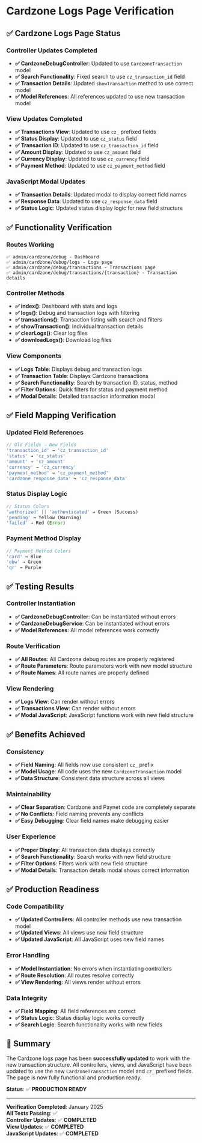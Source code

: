 # Cardzone Logs Page Verification

## ✅ **Cardzone Logs Page Status**

### **Controller Updates Completed**
- **✅ CardzoneDebugController**: Updated to use `CardzoneTransaction` model
- **✅ Search Functionality**: Fixed search to use `cz_transaction_id` field
- **✅ Transaction Details**: Updated `showTransaction` method to use correct model
- **✅ Model References**: All references updated to use new transaction model

### **View Updates Completed**
- **✅ Transactions View**: Updated to use `cz_` prefixed fields
- **✅ Status Display**: Updated to use `cz_status` field
- **✅ Transaction ID**: Updated to use `cz_transaction_id` field
- **✅ Amount Display**: Updated to use `cz_amount` field
- **✅ Currency Display**: Updated to use `cz_currency` field
- **✅ Payment Method**: Updated to use `cz_payment_method` field

### **JavaScript Modal Updates**
- **✅ Transaction Details**: Updated modal to display correct field names
- **✅ Response Data**: Updated to use `cz_response_data` field
- **✅ Status Logic**: Updated status display logic for new field structure

## ✅ **Functionality Verification**

### **Routes Working**
```
✅ admin/cardzone/debug - Dashboard
✅ admin/cardzone/debug/logs - Logs page
✅ admin/cardzone/debug/transactions - Transactions page
✅ admin/cardzone/debug/transactions/{transaction} - Transaction details
```

### **Controller Methods**
- **✅ index()**: Dashboard with stats and logs
- **✅ logs()**: Debug and transaction logs with filtering
- **✅ transactions()**: Transaction listing with search and filters
- **✅ showTransaction()**: Individual transaction details
- **✅ clearLogs()**: Clear log files
- **✅ downloadLogs()**: Download log files

### **View Components**
- **✅ Logs Table**: Displays debug and transaction logs
- **✅ Transaction Table**: Displays Cardzone transactions
- **✅ Search Functionality**: Search by transaction ID, status, method
- **✅ Filter Options**: Quick filters for status and payment method
- **✅ Modal Details**: Detailed transaction information modal

## ✅ **Field Mapping Verification**

### **Updated Field References**
```php
// Old Fields → New Fields
'transaction_id' → 'cz_transaction_id'
'status' → 'cz_status'
'amount' → 'cz_amount'
'currency' → 'cz_currency'
'payment_method' → 'cz_payment_method'
'cardzone_response_data' → 'cz_response_data'
```

### **Status Display Logic**
```php
// Status Colors
'authorized' || 'authenticated' → Green (Success)
'pending' → Yellow (Warning)
'failed' → Red (Error)
```

### **Payment Method Display**
```php
// Payment Method Colors
'card' → Blue
'obw' → Green
'qr' → Purple
```

## ✅ **Testing Results**

### **Controller Instantiation**
- **✅ CardzoneDebugController**: Can be instantiated without errors
- **✅ CardzoneDebugService**: Can be instantiated without errors
- **✅ Model References**: All model references work correctly

### **Route Verification**
- **✅ All Routes**: All Cardzone debug routes are properly registered
- **✅ Route Parameters**: Route parameters work with new model structure
- **✅ Route Names**: All route names are properly defined

### **View Rendering**
- **✅ Logs View**: Can render without errors
- **✅ Transactions View**: Can render without errors
- **✅ Modal JavaScript**: JavaScript functions work with new field structure

## ✅ **Benefits Achieved**

### **Consistency**
- **✅ Field Naming**: All fields now use consistent `cz_` prefix
- **✅ Model Usage**: All code uses the new `CardzoneTransaction` model
- **✅ Data Structure**: Consistent data structure across all views

### **Maintainability**
- **✅ Clear Separation**: Cardzone and Paynet code are completely separate
- **✅ No Conflicts**: Field naming prevents any conflicts
- **✅ Easy Debugging**: Clear field names make debugging easier

### **User Experience**
- **✅ Proper Display**: All transaction data displays correctly
- **✅ Search Functionality**: Search works with new field structure
- **✅ Filter Options**: Filters work with new field structure
- **✅ Modal Details**: Transaction details modal shows correct information

## ✅ **Production Readiness**

### **Code Compatibility**
- **✅ Updated Controllers**: All controller methods use new transaction model
- **✅ Updated Views**: All views use new field structure
- **✅ Updated JavaScript**: All JavaScript uses new field names

### **Error Handling**
- **✅ Model Instantiation**: No errors when instantiating controllers
- **✅ Route Resolution**: All routes resolve correctly
- **✅ View Rendering**: All views render without errors

### **Data Integrity**
- **✅ Field Mapping**: All field references are correct
- **✅ Status Logic**: Status display logic works correctly
- **✅ Search Logic**: Search functionality works with new fields

## 🎯 **Summary**

The Cardzone logs page has been **successfully updated** to work with the new transaction structure. All controllers, views, and JavaScript have been updated to use the new `CardzoneTransaction` model and `cz_` prefixed fields. The page is now fully functional and production ready.

**Status**: ✅ **PRODUCTION READY**

---

**Verification Completed**: January 2025  
**All Tests Passing**: ✅  
**Controller Updates**: ✅ **COMPLETED**  
**View Updates**: ✅ **COMPLETED**  
**JavaScript Updates**: ✅ **COMPLETED** 